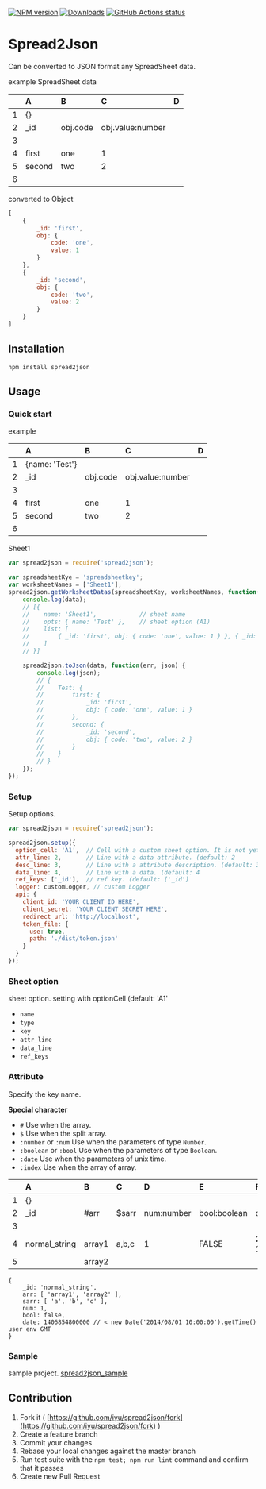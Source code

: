 [![NPM version][npm-image]][npm-url]
[![Downloads][downloads-image]][downloads-url]
[![GitHub Actions status][github-action-image]][github-url]


Spread2Json
==========

Can be converted to JSON format any SpreadSheet data.

example SpreadSheet data

|   | A      | B        | C                | D |
|:-:|:-------|:---------|:-----------------|---|
| 1 | {}     |          |                  |   |
| 2 | \_id   | obj.code | obj.value:number |   |
| 3 |        |          |                  |   |
| 4 | first  | one      | 1                |   |
| 5 | second | two      | 2                |   |
| 6 |        |          |                  |   |

converted to Object
```js
[
    {
        _id: 'first',
        obj: {
            code: 'one',
            value: 1
        }
    }, 
    {
        _id: 'second',
        obj: {
            code: 'two',
            value: 2
        }
    }
]
```

## Installation
```
npm install spread2json
```

## Usage
### Quick start
example

|   | A              | B        | C                | D |
|:-:|:---------------|:---------|:-----------------|---|
| 1 | {name: 'Test'} |          |                  |   |
| 2 | \_id           | obj.code | obj.value:number |   |
| 3 |                |          |                  |   |
| 4 | first          | one      | 1                |   |
| 5 | second         | two      | 2                |   |
| 6 |                |          |                  |   |

Sheet1
```js
var spread2json = require('spread2json');

var spreadsheetKye = 'spreadsheetkey';
var worksheetNames = ['Sheet1'];
spread2json.getWorksheetDatas(spreadsheetKey, worksheetNames, function(err, data) {
    console.log(data);
    // [{
    //    name: 'Sheet1',            // sheet name
    //    opts: { name: 'Test' },    // sheet option (A1)
    //    list: [
    //        { _id: 'first', obj: { code: 'one', value: 1 } }, { _id: 'second', obj: { code: 'two', value: 2 } }
    //    ]
    // }]

    spread2json.toJson(data, function(err, json) {
        console.log(json);
        // {
        //    Test: {
        //        first: {
        //            _id: 'first',
        //            obj: { code: 'one', value: 1 }
        //        },
        //        second: {
        //            _id: 'second',
        //            obj: { code: 'two', value: 2 }
        //        }
        //    }
        // }
    });
});
```

### Setup
Setup options.
```js
var spread2json = require('spread2json');

spread2json.setup({
  option_cell: 'A1',  // Cell with a custom sheet option. It is not yet used now. (default: 'A1'
  attr_line: 2,       // Line with a data attribute. (default: 2
  desc_line: 3,       // Line with a attribute description. (default: 3
  data_line: 4,       // Line with a data. (default: 4
  ref_keys: ['_id'],  // ref key. (default: ['_id']
  logger: customLogger, // custom Logger
  api: {
    client_id: 'YOUR CLIENT ID HERE',
    client_secret: 'YOUR CLIENT SECRET HERE',
    redirect_url: 'http://localhost',
    token_file: {
      use: true,
      path: './dist/token.json'
    }
  }
});
```

### Sheet option
sheet option. setting with optionCell (default: 'A1'
* `name`
* `type`
* `key`
* `attr_line`
* `data_line`
* `ref_keys`


### Attribute
Specify the key name.

**Special character**
* `#` Use when the array.
* `$` Use when the split array.
* `:number` or `:num` Use when the parameters of type `Number`.
* `:boolean` or `:bool` Use when the parameters of type `Boolean`.
* `:date` Use when the parameters of unix time.
* `:index` Use when the array of array.

|   | A             | B      | C     | D          | E            | F                   |
|:-:|:--------------|:-------|:------|:-----------|:-------------|:--------------------|
| 1 | {}            |        |       |            |              |                     |
| 2 | \_id           | #arr   | $sarr | num:number | bool:boolean | date:date           |
| 3 |               |        |       |            |              |                     |
| 4 | normal\_string | array1 | a,b,c | 1          | FALSE        | 2014/08/01 10:00:00 |
| 5 |               | array2 |       |            |              |                     |
```
{
    _id: 'normal_string',
    arr: [ 'array1', 'array2' ],
    sarr: [ 'a', 'b', 'c' ],
    num: 1,
    bool: false,
    date: 1406854800000 // < new Date('2014/08/01 10:00:00').getTime() user env GMT
}
```

### Sample
sample project.
[spread2json_sample](https://github.com/iyu/spread2json_sample)

## Contribution
1. Fork it ( [https://github.com/iyu/spread2json/fork](https://github.com/iyu/spread2json/fork) )
2. Create a feature branch
3. Commit your changes
4. Rebase your local changes against the master branch
5. Run test suite with the `npm test; npm run lint` command and confirm that it passes
5. Create new Pull Request

[github-url]: https://github.com/iyu/spread2json
[github-action-image]: https://github.com/iyu/spread2json/workflows/Lint%20and%20Test/badge.svg
[npm-image]: https://img.shields.io/npm/v/spread2json.svg?style=flat-square
[npm-url]: https://www.npmjs.com/package/spread2json
[downloads-image]: https://img.shields.io/npm/dm/spread2json.svg?style=flat-square
[downloads-url]: https://www.npmjs.com/package/spread2json
